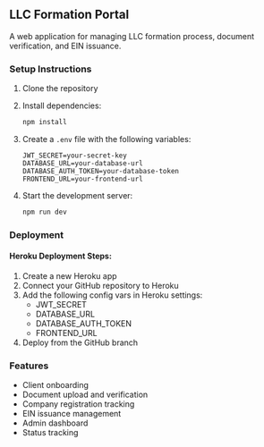 ## LLC Formation Portal

A web application for managing LLC formation process, document verification, and EIN issuance.

### Setup Instructions

1. Clone the repository
2. Install dependencies:
   ```bash
   npm install
   ```

3. Create a `.env` file with the following variables:
   ```
   JWT_SECRET=your-secret-key
   DATABASE_URL=your-database-url
   DATABASE_AUTH_TOKEN=your-database-token
   FRONTEND_URL=your-frontend-url
   ```

4. Start the development server:
   ```bash
   npm run dev
   ```

### Deployment

#### Heroku Deployment Steps:

1. Create a new Heroku app
2. Connect your GitHub repository to Heroku
3. Add the following config vars in Heroku settings:
   - JWT_SECRET
   - DATABASE_URL
   - DATABASE_AUTH_TOKEN
   - FRONTEND_URL
4. Deploy from the GitHub branch

### Features

- Client onboarding
- Document upload and verification
- Company registration tracking
- EIN issuance management
- Admin dashboard
- Status tracking